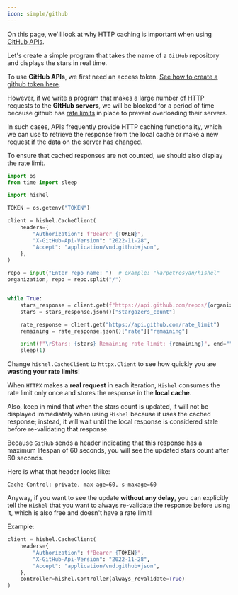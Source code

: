 ```yaml
---
icon: simple/github
---
```



On this page, we'll look at why HTTP caching is important when using [GitHub APIs](https://docs.github.com/en/rest?apiVersion=2022-11-28).

Let's create a simple program that takes the name of a `GitHub` repository and displays the stars in real time.

To use **GitHub APIs**, we first need an access token. [See how to create a github token here](https://docs.github.com/en/authentication/keeping-your-account-and-data-secure/managing-your-personal-access-tokens#creating-a-personal-access-token-classic).

However, if we write a program that makes a large number of HTTP requests to the **GItHub servers**, we will be blocked for a period of time because github has [rate limits](https://docs.github.com/en/rest/overview/rate-limits-for-the-rest-api?apiVersion=2022-11-28) in place to prevent overloading their servers.

In such cases, APIs frequently provide HTTP caching functionality, which we can use to retrieve the response from the local cache or make a new request if the data on the server has changed.

To ensure that cached responses are not counted, we should also display the rate limit.

```python
import os
from time import sleep

import hishel

TOKEN = os.getenv("TOKEN")

client = hishel.CacheClient(
    headers={
        "Authorization": f"Bearer {TOKEN}",
        "X-GitHub-Api-Version": "2022-11-28",
        "Accept": "application/vnd.github+json",
    },
)

repo = input("Enter repo name: ")  # example: "karpetrosyan/hishel"
organization, repo = repo.split("/")


while True:
    stars_response = client.get(f"https://api.github.com/repos/{organization}/{repo}")
    stars = stars_response.json()["stargazers_count"]

    rate_response = client.get("https://api.github.com/rate_limit")
    remaining = rate_response.json()["rate"]["remaining"]

    print(f"\rStars: {stars} Remaining rate limit: {remaining}", end="")
    sleep(1)
```

Change `hishel.CacheClient` to `httpx.Client` to see how quickly you are **wasting your rate limits**!

When `HTTPX` makes a **real request** in each iteration, `Hishel` consumes the rate limit only once and stores the response in the **local cache**.

Also, keep in mind that when the stars count is updated, it will not be displayed immediately when using `Hishel` because it uses the cached response; instead, it will wait until the local response is considered stale before re-validating that response.

Because `GitHub` sends a header indicating that this response has a maximum lifespan of 60 seconds, you will see the updated stars count after 60 seconds.

Here is what that header looks like:
```
Cache-Control: private, max-age=60, s-maxage=60
```

Anyway, if you want to see the update **without any delay**, you can explicitly tell the `Hishel` that you want to always re-validate the response before using it, which is also free and doesn't have a rate limit!

Example:

```python
client = hishel.CacheClient(
    headers={
        "Authorization": f"Bearer {TOKEN}",
        "X-GitHub-Api-Version": "2022-11-28",
        "Accept": "application/vnd.github+json",
    },
    controller=hishel.Controller(always_revalidate=True)
)
```

